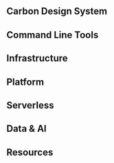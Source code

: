 ## Carbon Design System


## Command Line Tools


## Infrastructure


## Platform


## Serverless


## Data & AI


## Resources

